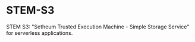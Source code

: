 # STEM-S3
STEM S3: "Setheum Trusted Execution Machine - Simple Storage Service" for serverless applications.
